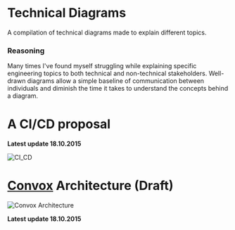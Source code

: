 # Technical Diagrams

A compilation of technical diagrams made to explain different topics.

### Reasoning

Many times I've found myself struggling while explaining specific engineering topics to both technical and non-technical stakeholders. Well-drawn diagrams allow a simple baseline of communication between individuals and diminish the time it takes to understand the concepts behind a diagram.

# A CI/CD proposal

**Latest update 18.10.2015**

![CI_CD](https://raw.githubusercontent.com/jjperezaguinaga/technical-diagrams/master/diagrams/CI_CD.png)

# [Convox](http://convox.com/) Architecture (Draft)

![Convox Architecture](https://raw.githubusercontent.com/jjperezaguinaga/technical-diagrams/master/diagrams/Convox_Architecture.png)

**Latest update 18.10.2015**

